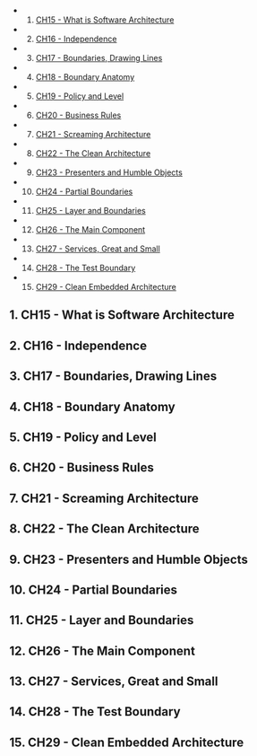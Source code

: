 <!-- vscode-markdown-toc -->
* 1. [CH15 - What is Software Architecture](#CH15-WhatisSoftwareArchitecture)
* 2. [CH16 - Independence](#CH16-Independence)
* 3. [CH17 - Boundaries, Drawing Lines](#CH17-BoundariesDrawingLines)
* 4. [CH18 - Boundary Anatomy](#CH18-BoundaryAnatomy)
* 5. [CH19 - Policy and Level](#CH19-PolicyandLevel)
* 6. [CH20 - Business Rules](#CH20-BusinessRules)
* 7. [CH21 - Screaming Architecture](#CH21-ScreamingArchitecture)
* 8. [CH22 - The Clean Architecture](#CH22-TheCleanArchitecture)
* 9. [CH23 - Presenters and Humble Objects](#CH23-PresentersandHumbleObjects)
* 10. [CH24 - Partial Boundaries](#CH24-PartialBoundaries)
* 11. [CH25 - Layer and Boundaries](#CH25-LayerandBoundaries)
* 12. [CH26 - The Main Component](#CH26-TheMainComponent)
* 13. [CH27 - Services, Great and Small](#CH27-ServicesGreatandSmall)
* 14. [CH28 - The Test Boundary](#CH28-TheTestBoundary)
* 15. [CH29 - Clean Embedded Architecture](#CH29-CleanEmbeddedArchitecture)

<!-- vscode-markdown-toc-config
	numbering=true
	autoSave=true
	/vscode-markdown-toc-config -->
<!-- /vscode-markdown-toc -->



##  1. <a name='CH15-WhatisSoftwareArchitecture'></a>CH15 - What is Software Architecture

##  2. <a name='CH16-Independence'></a>CH16 - Independence

##  3. <a name='CH17-BoundariesDrawingLines'></a>CH17 - Boundaries, Drawing Lines

##  4. <a name='CH18-BoundaryAnatomy'></a>CH18 - Boundary Anatomy

##  5. <a name='CH19-PolicyandLevel'></a>CH19 - Policy and Level

##  6. <a name='CH20-BusinessRules'></a>CH20 - Business Rules

##  7. <a name='CH21-ScreamingArchitecture'></a>CH21 - Screaming Architecture

##  8. <a name='CH22-TheCleanArchitecture'></a>CH22 - The Clean Architecture

##  9. <a name='CH23-PresentersandHumbleObjects'></a>CH23 - Presenters and Humble Objects

##  10. <a name='CH24-PartialBoundaries'></a>CH24 - Partial Boundaries

##  11. <a name='CH25-LayerandBoundaries'></a>CH25 - Layer and Boundaries

##  12. <a name='CH26-TheMainComponent'></a>CH26 - The Main Component

##  13. <a name='CH27-ServicesGreatandSmall'></a>CH27 - Services, Great and Small

##  14. <a name='CH28-TheTestBoundary'></a>CH28 - The Test Boundary

##  15. <a name='CH29-CleanEmbeddedArchitecture'></a>CH29 - Clean Embedded Architecture

